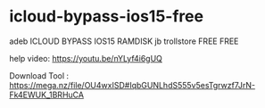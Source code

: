 # icloud-bypass-ios15-free

adeb ICLOUD BYPASS IOS15 RAMDISK 
jb trollstore
FREE FREE

help video:
https://youtu.be/nYLyf4i6gUQ

Download Tool :
https://mega.nz/file/OU4wxISD#IqbGUNLhdS555v5esTgrwzf7JrN-Fk4EWUK_1BRHuCA
